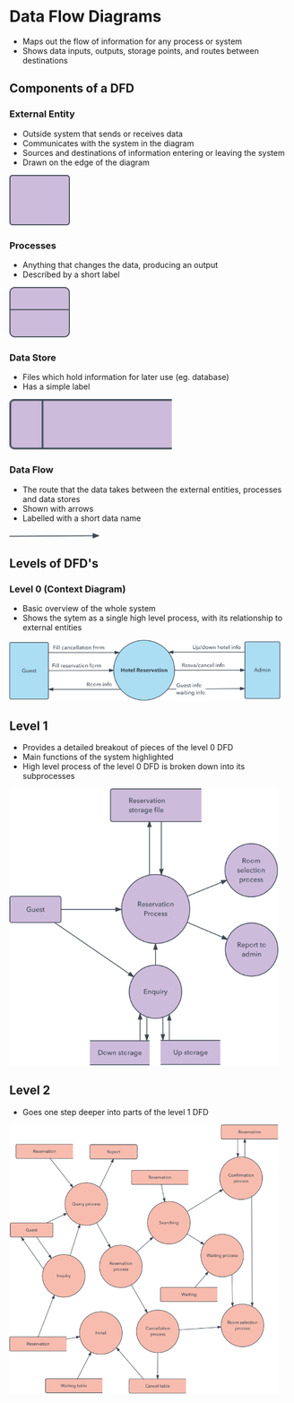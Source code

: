 # Data Flow Diagrams
* Maps out the flow of information for any process or system
* Shows data inputs, outputs, storage points, and routes between destinations

## Components of a DFD      

### External Entity
* Outside system that sends or receives data
* Communicates with the system in the diagram
* Sources and destinations of information entering or leaving the system
* Drawn on the edge of the diagram
<img src="Images/external-entity.svg" alt="External Entity" width="108" height="90">

### Processes
* Anything that changes the data, producing an output
* Described by a short label
<img src="Images/process.svg" alt="Process" width="108" height="90">

### Data Store
* Files which hold information for later use (eg. database)
* Has a simple label
<img src="Images/data-store.svg" alt="Data Store" width="290.4" height="90">

### Data Flow
* The route that the data takes between the external entities, processes and data stores
* Shown with arrows
* Labelled with a short data name
<img src="Images/data-flow.svg" alt="Data Flow" width="162" height="9.34">

## Levels of DFD's

### Level 0 (Context Diagram)
* Basic overview of the whole system
* Shows the sytem as a single high level process, with its relationship to external entities
<img src="Images/level-0-dfd.svg" alt="Level 0 Data Flow Diagram" width="484" height="108">

## Level 1
* Provides a detailed breakout of pieces of the level 0 DFD
* Main functions of the system highlighted
* High level process of the level 0 DFD is broken down into its subprocesses
<img src="Images/level-1-dfd.svg" alt="Level 1 Data Flow Diagram" width="480" height="494">

## Level 2
* Goes one step deeper into parts of the level 1 DFD
<img src="Images/level-2-dfd.svg" alt="Level 2 Data Flow Diagram" width="480" height="480">
